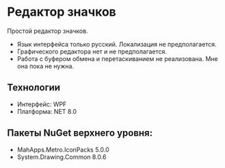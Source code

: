 # Редактор значков
Простой редактор значков.
- Язык интерфейса только русский. Локализация не предполагается.
- Графического редактора нет и не предполагается.
- Работа с буфером обмена и перетаскиванием не реализована. Мне она пока не нужна.

## Технологии
- Интерфейс: WPF
- Платформа: NET 8.0

## Пакеты NuGet верхнего уровня:
- MahApps.Metro.IconPacks 5.0.0
- System.Drawing.Common 8.0.6

